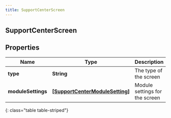 ```yaml
---
title: SupportCenterScreen
---
```

## SupportCenterScreen

## Properties

|Name | Type | Description | Notes|
|------------ | ------------- | ------------- | -------------|
| **type** | **String** | The type of the screen | [optional] |
| **moduleSettings** | [**[SupportCenterModuleSetting]**](SupportCenterModuleSetting.html) | Module settings for the screen | [optional] |
{: class="table table-striped"}


